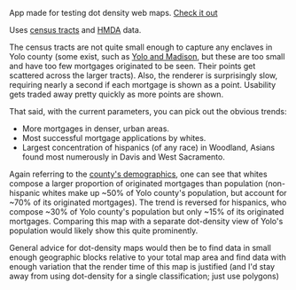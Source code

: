 App made for testing dot density web maps. [Check it out](http://wpears.github.io/dotdensity)

Uses [census tracts](ftp://ftp.census.gov/) and [HMDA](http://cfpb.github.io/api/hmda/index.html) data.

The census tracts are not quite small enough to capture any enclaves in Yolo county (some exist, such as [Yolo and Madison](http://en.wikipedia.org/wiki/Yolo_County,_California#2011), but these are too small and have too few mortgages originated to be seen. Their points get scattered across the larger tracts). Also, the renderer is surprisingly slow, requiring nearly a second if each mortgage is shown as a point. Usability gets traded away pretty quickly as more points are shown.

That said, with the current parameters, you can pick out the obvious trends:
* More mortgages in denser, urban areas.
* Most successful mortgage applications by whites.
* Largest concentration of hispanics (of any race) in Woodland, Asians found most numerously in Davis and West Sacramento.

Again referring to the [county's demographics](http://en.wikipedia.org/wiki/Yolo_County,_California#2011), one can see that whites compose a larger proportion of originated mortgages than population (non-hispanic whites make up ~50% of Yolo county's population, but account for ~70% of its originated mortgages). The trend is reversed for hispanics, who compose ~30% of Yolo county's population but only ~15% of its originated mortgages. Comparing this map with a separate dot-density view of Yolo's population would likely show this quite prominently.

General advice for dot-density maps would then be to find data in small enough geographic blocks relative to your total map area and find data with enough variation that the render time of this map is justified (and I'd stay away from using dot-density for a single classification; just use polygons)